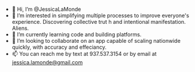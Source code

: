 - 👋 Hi, I’m @JessicaLaMonde
- 👀 I’m interested in simplifying multiple processes to improve everyone's experience.  Discovering collective trut h and intentional manifestation.  Aliens.
- 🌱 I’m currently learning code and building platforms.
- 💞️ I’m looking to collaborate on an app capable of scaling nationwide quickly, with accuracy and effeciancy.     
- 📫 You can reach me by text at 937.537.3154 or by email at jessica.lamonde@gmail.com

<!---
JessicaLaMonde/JessicaLaMonde is a ✨ special ✨ repository because its `README.md` (this file) appears on your GitHub profile.
You can click the Preview link to take a look at your changes.
--->
